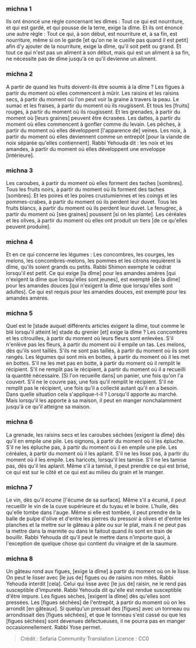 
### michna 1
Ils ont énoncé une règle concernant les dîmes : Tout ce qui est nourriture, et qui est gardé, et qui pousse de la terre, exige la dîme. Et ils ont énoncé une autre règle : Tout ce qui, à son début, est nourriture et, à sa fin, est nourriture, même si on le garde [et qu'on ne le cueille pas quand il est petit] afin d'y ajouter de la nourriture, exige la dîme, qu'il soit petit ou grand. Et tout ce qui n'est pas un aliment à son début, mais qui est un aliment à sa fin, ne nécessite pas de dîme jusqu'à ce qu'il devienne un aliment.

### michna 2
A partir de quand les fruits doivent-ils être soumis à la dîme ? Les figues à partir du moment où elles commencent à mûrir. Les raisins et les raisins secs, à partir du moment où l'on peut voir la graine à travers la peau. Le sumac et les fraises, à partir du moment où ils rougissent. Et tous les [fruits] rouges, à partir du moment où ils rougissent. Et les grenades, à partir du moment où [leurs graines] peuvent être écrasées. Les dattes, à partir du moment où elles commencent à gonfler comme du levain. Les pêches, à partir du moment où elles développent [l'apparence de] veines. Les noix, à partir du moment où elles deviennent comme un entrepôt [pour la viande de noix séparée qu'elles contiennent]. Rabbi Yehouda dit : les noix et les amandes, à partir du moment où elles développent une enveloppe [intérieure].

### michna 3
Les caroubes, à partir du moment où elles forment des taches [sombres]. Tous les fruits noirs, à partir du moment où ils forment des taches [sombres]. Et les poires et les poires crustumiennes et les coings et les pommes-crabes, à partir du moment où ils perdent leur duvet. Tous les fruits blancs, à partir du moment où ils perdent leur duvet. Le fenugrec, à partir du moment où [ses graines] poussent [si on les plante]. Les céréales et les olives, à partir du moment où elles ont produit un tiers [de ce qu'elles peuvent produire].

### michna 4
Et en ce qui concerne les légumes : Les concombres, les courges, les melons, les concombres-melons, les pommes et les citrons requièrent la dîme, qu'ils soient grands ou petits. Rabbi Shimon exempte le cédrat lorsqu'il est petit. Ce qui exige [la dîme] pour les amandes amères [qui n'exigent la dîme que lorsqu'elles sont jeunes], est exempté [de la dîme] pour les amandes douces [qui n'exigent la dîme que lorsqu'elles sont adultes]. Ce qui est requis pour les amandes douces, est exempté pour les amandes amères.

### michna 5
Quel est le [stade auquel différents articles exigent la dîme, tout comme le blé lorsqu'il atteint le] stade du grenier [et] exige la dîme ? Les concombres et les citrouilles, à partir du moment où leurs fleurs sont enlevées. S'il n'enlève pas les fleurs, à partir du moment où il empile un tas. Les melons, dès qu'ils sont taillés. S'ils ne sont pas taillés, à partir du moment où ils sont rangés. Les légumes qui sont mis en bottes, à partir du moment où il les met en bottes. S'il ne les met pas en botte, à partir du moment où il remplit le récipient. S'il ne remplit pas le récipient, à partir du moment où il a recueilli la quantité nécessaire. [Si l'on recueille dans] un panier, une fois qu'on l'a couvert. S'il ne le couvre pas, une fois qu'il remplit le récipient. S'il ne remplit pas le récipient, une fois qu'il a collecté autant qu'il en a besoin. Dans quelle situation cela s'applique-t-il ? Lorsqu'il apporte au marché. Mais lorsqu'il les apporte à sa maison, il peut en manger nonchalamment jusqu'à ce qu'il atteigne sa maison.

### michna 6
La grenade, les raisins secs et les caroubes séchées [exigent la dîme] dès qu'il en empile une pile. Les oignons, à partir du moment où il les épluche. S'il ne les épluche pas, à partir du moment où il en empile une pile. Les céréales, à partir du moment où il les aplanit. S'il ne les lisse pas, à partir du moment où il les empile. Les haricots, lorsqu'il les tamise. S'il ne les tamise pas, dès qu'il les aplanit. Même s'il a tamisé, il peut prendre ce qui est brisé, ce qui est sur le côté et ce qui est au milieu du grain et le manger.

### michna 7
Le vin, dès qu'il écume [l'écume de sa surface]. Même s'il a écumé, il peut recueillir le vin de la cuve supérieure et du tuyau et le boire. L'huile, dès qu'elle tombe dans l'auge. Même si elle est tombée, il peut prendre de la balle de pulpe d'olive et d'entre les pierres du pressoir à olives et d'entre les planches et la mettre sur le gâteau à pâte ou sur le plat, mais il ne peut pas la mettre dans la marmite ou dans le faitout quand ils sont en train de bouillir. Rabbi Yehouda dit qu'il peut le mettre dans n'importe quoi, à l'exception de quelque chose qui contient du vinaigre et de la saumure.

### michna 8
Un gâteau rond aux figues, [exige la dîme] à partir du moment où on le lisse. On peut le lisser avec [le jus de] figues ou de raisins non mités. Rabbi Yehouda interdit [cela]. Celui qui lisse avec [le jus de] raisin, ne le rend pas susceptible d'impureté. Rabbi Yehouda dit qu'elle est rendue susceptible d'être impure. Les figues sèches, [exigent la dîme] dès qu'elles sont pressées. Les [figues séchées] de l'entrepôt, à partir du moment où on les arrondit [en gâteaux]. Si quelqu'un pressait des [figues] avec un tonneau ou arrondissait des [figues séchées], et que le tonneau s'est cassé ou que les [figues séchées] sont devenues défectueuses, il ne pourra pas en manger occasionnellement. Rabbi Yose permet.

>Crédit : Sefaria Community Translation
>Licence : CC0